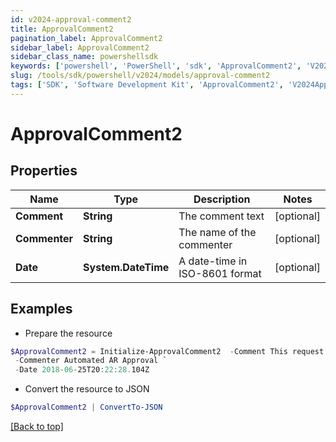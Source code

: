 ```yaml
---
id: v2024-approval-comment2
title: ApprovalComment2
pagination_label: ApprovalComment2
sidebar_label: ApprovalComment2
sidebar_class_name: powershellsdk
keywords: ['powershell', 'PowerShell', 'sdk', 'ApprovalComment2', 'V2024ApprovalComment2'] 
slug: /tools/sdk/powershell/v2024/models/approval-comment2
tags: ['SDK', 'Software Development Kit', 'ApprovalComment2', 'V2024ApprovalComment2']
---
```



# ApprovalComment2

## Properties

Name | Type | Description | Notes
------------ | ------------- | ------------- | -------------
**Comment** | **String** | The comment text | [optional] 
**Commenter** | **String** | The name of the commenter | [optional] 
**Date** | **System.DateTime** | A date-time in ISO-8601 format | [optional] 

## Examples

- Prepare the resource
```powershell
$ApprovalComment2 = Initialize-ApprovalComment2  -Comment This request was autoapproved by our automated ETS subscriber. `
 -Commenter Automated AR Approval `
 -Date 2018-06-25T20:22:28.104Z
```

- Convert the resource to JSON
```powershell
$ApprovalComment2 | ConvertTo-JSON
```


[[Back to top]](#) 

